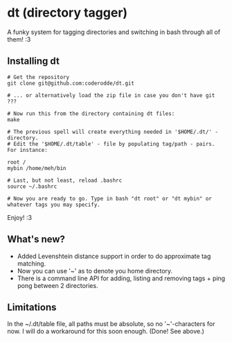 dt (directory tagger)
=====================

A funky system for tagging directories and switching in bash through all of them! :3

Installing dt
-------------

    # Get the repository
    git clone git@github.com:coderodde/dt.git
    
    # ... or alternatively load the zip file in case you don't have git
    ???
    
    # Now run this from the directory containing dt files:
    make
    
    # The previous spell will create everything needed in '$HOME/.dt/' - directory.
    # Edit the '$HOME/.dt/table' - file by populating tag/path - pairs. For instance:
    
    root /
    mybin /home/meh/bin
    
    # Last, but not least, reload .bashrc
    source ~/.bashrc
    
    # Now you are ready to go. Type in bash "dt root" or "dt mybin" or whatever tags you may specify.
    
Enjoy! :3

What's new?
-----------

* Added Levenshtein distance support in order to do approximate tag matching.
* Now you can use '~' as to denote you home directory.
* There is a command line API for adding, listing and removing tags + ping pong between 2 directories.

Limitations
-----------

In the ~/.dt/table file, all paths must be absolute, so no '~'-characters for now. I will do a workaround for this soon enough. (Done! See above.)
